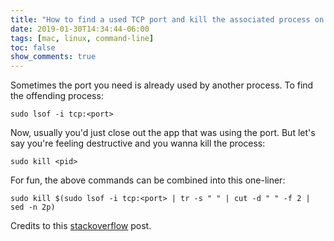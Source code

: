```yaml
---
title: "How to find a used TCP port and kill the associated process on your Mac"
date: 2019-01-30T14:34:44-06:00
tags: [mac, linux, command-line]
toc: false
show_comments: true
---
```


Sometimes the port you need is already used by another process. To find the offending process:

```
sudo lsof -i tcp:<port>
```

Now, usually you'd just close out the app that was using the port. But let's say you're feeling destructive and you wanna kill the process:

```
sudo kill <pid>
```

For fun, the above commands can be combined into this one-liner:

```
sudo kill $(sudo lsof -i tcp:<port> | tr -s " " | cut -d " " -f 2 | sed -n 2p)
```

Credits to this [stackoverflow](https://stackoverflow.com/questions/3855127/find-and-kill-process-locking-port-3000-on-mac) post. 
